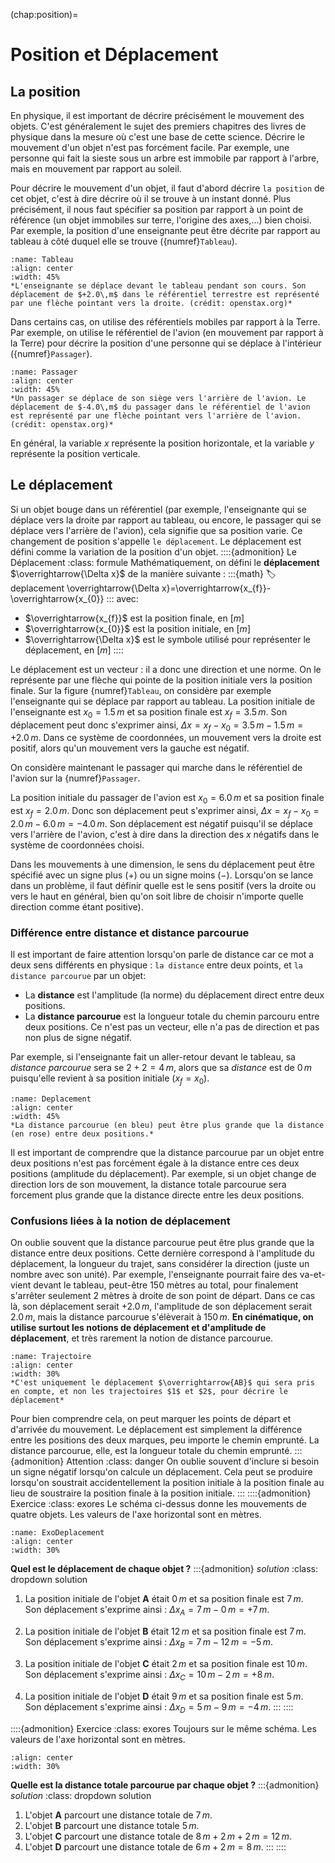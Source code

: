 (chap:position)=
# Position et Déplacement

## La position

En physique, il est important de décrire précisément le mouvement des objets. C'est généralement le sujet des premiers chapitres des livres de physique dans la mesure où c'est une base de cette science. Décrire le mouvement d'un objet n'est pas forcément facile. Par exemple, une
personne qui fait la sieste sous un arbre est immobile par rapport à l'arbre, mais en mouvement par rapport au soleil.

Pour décrire le mouvement d'un objet, il faut d'abord décrire `la position` de cet objet, c'est à dire décrire où il se trouve à un instant donné. Plus précisément, il nous faut spécifier sa position par rapport à un point de référence (un objet immobiles sur terre, l'origine des axes,...) bien choisi. Par exemple, la position d'une enseignante peut être décrite par rapport au tableau à côté duquel elle se trouve ({numref}`Tableau`).
```{figure} figures/Tableau.jpg
:name: Tableau
:align: center
:width: 45%
*L'enseignante se déplace devant le tableau pendant son cours. Son déplacement de $+2.0\,m$ dans le référentiel terrestre est représenté par une flèche pointant vers la droite. (crédit: openstax.org)*
```
Dans certains cas, on utilise des référentiels mobiles par rapport à la Terre. Par exemple, on utilise le référentiel de l'avion (en mouvement par rapport à la Terre) pour décrire la position d'une personne qui se déplace à l'intérieur ({numref}`Passager`).
```{figure} figures/Passager.jpg
:name: Passager
:align: center
:width: 45%
*Un passager se déplace de son siège vers l'arrière de l'avion. Le déplacement de $-4.0\,m$ du passager dans le référentiel de l'avion est représenté par une flèche pointant vers l'arrière de l'avion. (crédit: openstax.org)*
```
En général, la variable $x$ représente la position horizontale, et la variable $y$ représente la position verticale.

## Le déplacement

Si un objet bouge dans un référentiel (par exemple, l'enseignante qui se déplace vers la droite par rapport au tableau, ou encore, le passager qui se déplace vers l'arrière de l'avion), cela signifie que sa position varie. Ce changement de position s'appelle `le déplacement`. Le déplacement est défini comme la variation de la position d'un objet.
::::{admonition} Le Déplacement
:class: formule
Mathématiquement, on défini le **déplacement** $\overrightarrow{\Delta x}$ de la manière suivante :
:::{math}
:label: deplacement
\overrightarrow{\Delta x}=\overrightarrow{x_{f}}-\overrightarrow{x_{0}}
:::
avec:
- $\overrightarrow{x_{f}}$ est la position finale, en [$m$]
- $\overrightarrow{x_{0}}$ est la position initiale, en [$m$]
- $\overrightarrow{\Delta x}$ est le symbole utilisé pour représenter le déplacement, en [$m$]
::::

Le déplacement est un vecteur : il a donc une direction et une norme. On le représente par une flèche qui pointe de la position initiale vers la position finale. Sur la figure {numref}`Tableau`, on considère par exemple l'enseignante qui se déplace par rapport au tableau. La position initiale de l'enseignante est $x_{0}=1.5\,m$ et sa position finale est $x_{f}=3.5\,m$. Son déplacement peut donc s'exprimer ainsi, $\Delta x=x_{f}-x_{0}=3.5\,m-1.5\,m= +2.0\,m$. Dans ce système de coordonnées, un mouvement vers la droite est positif, alors qu'un mouvement vers la gauche est négatif.

On considère maintenant le passager qui marche dans le référentiel de l'avion sur la {numref}`Passager`.

La position initiale du passager de l'avion est $x_0=6.0\,m$ et sa position finale est $x_f=2.0\,m$. Donc son déplacement peut s'exprimer ainsi, $\Delta x=x_{f}-x_{0}=2.0\,m-6.0\,m= -4.0\,m$. Son déplacement est négatif puisqu'il se déplace vers l'arrière de l'avion, c'est à dire dans la direction des $x$ négatifs dans le système de coordonnées choisi.

Dans les mouvements à une dimension, le sens du déplacement peut être spécifié avec un signe plus ($+$) ou un signe moins ($-$). Lorsqu'on se lance dans un problème, il faut définir quelle est le sens positif (vers la droite ou vers le haut en général, bien qu'on soit libre de choisir n'importe quelle direction comme étant positive).

### Différence entre distance et distance parcourue

Il est important de faire attention lorsqu'on parle de distance car ce mot a deux sens différents en physique : `la distance` entre deux points, et `la distance parcourue` par un objet:
- La **distance** est l'amplitude (la norme) du déplacement direct entre deux positions.
- La **distance parcourue** est la longueur totale du chemin parcouru entre deux positions. Ce n'est pas un vecteur, elle n'a pas de direction et pas non plus de signe négatif.

Par exemple, si l'enseignante fait un aller-retour devant le tableau, sa *distance parcourue* sera se $2+2=4\,m$, alors que sa *distance* est de $0\,m$ puisqu'elle revient à sa position initiale ($x_{f}=x_{0}$).
```{figure} figures/Deplacement.png
:name: Deplacement
:align: center
:width: 45%
*La distance parcourue (en bleu) peut être plus grande que la distance (en rose) entre deux positions.*
```
Il est important de comprendre que la distance parcourue par un objet entre deux positions n'est pas forcément égale à la distance entre ces deux positions (amplitude du déplacement). Par exemple, si un objet change de direction lors de son mouvement, la distance totale parcourue sera forcement plus grande que la distance directe entre les deux positions.

### Confusions liées à la notion de déplacement

On oublie souvent que la distance parcourue peut être plus grande que la distance entre deux positions. Cette dernière correspond à l'amplitude du déplacement, la longueur du trajet, sans considérer la direction (juste un nombre avec son unité). Par exemple, l'enseignante pourrait faire des va-et-vient devant le tableau, peut-être $150$ mètres au total, pour finalement s'arrêter seulement $2$ mètres à droite de son point de départ. Dans ce cas là, son déplacement serait $+2.0\,m$, l'amplitude de son déplacement serait $2.0\,m$, mais la distance parcourue s'élèverait à $150\,m$. **En cinématique, on utilise surtout les notions de déplacement et d'amplitude de déplacement**, et très rarement la notion de distance parcourue.
```{figure} figures/Trajectoire.png
:name: Trajectoire
:align: center
:width: 30%
*C'est uniquement le déplacement $\overrightarrow{AB}$ qui sera pris en compte, et non les trajectoires $1$ et $2$, pour décrire le déplacement*
```
Pour bien comprendre cela, on peut marquer les points de départ et d'arrivée du mouvement. Le déplacement est simplement la différence entre les positions des deux marques, peu importe le chemin emprunté. La distance parcourue, elle, est la longueur totale du chemin emprunté.
:::{admonition} Attention
:class: danger
On oublie souvent d'inclure si besoin un signe négatif lorsqu'on calcule un déplacement. Cela peut se produire lorsqu'on soustrait accidentellement la position initiale à la position finale au lieu de soustraire la position finale à la position initiale.
:::
::::{admonition} Exercice
:class: exores
Le schéma ci-dessus donne les mouvements de quatre objets. Les valeurs de l'axe horizontal sont en mètres.
```{figure} figures/ExoDeplacement.jpg
:name: ExoDeplacement
:align: center
:width: 30%
```
**Quel est le déplacement de chaque objet ?**
:::{admonition} *solution*
:class: dropdown solution
1. La position initiale de l'objet **A** était $0\,m$ et sa position finale est $7\,m$.\
   Son déplacement s'exprime ainsi : $\Delta x_{A}=7\,m-0\,m=+7\,m$.
   
3. La position initiale de l'objet **B** était $12\,m$ et sa position finale est $7\,m$.\
   Son déplacement s'exprime ainsi : $\Delta x_{B}=7\,m-12\,m=-5\,m$.
   
5. La position initiale de l'objet **C** était $2\,m$ et sa position finale est $10\,m$.\
   Son déplacement s'exprime ainsi : $\Delta x_{C}=10\,m-2\,m=+8\,m$.
   
7. La position initiale de l'objet **D** était $9\,m$ et sa position finale est $5\,m$.\
    Son déplacement s'exprime ainsi : $\Delta x_{D}=5\,m-9\,m=-4\,m$.
:::
::::

::::{admonition} Exercice
:class: exores
Toujours sur le même schéma. Les valeurs de l'axe horizontal sont en mètres.
```{figure} figures/ExoDeplacement.jpg
:align: center
:width: 30%
```
**Quelle est la distance totale parcourue par chaque objet ?**
:::{admonition} *solution*
:class: dropdown solution
1.  L'objet **A** parcourt une distance totale de $7\,m$.
2.  L'objet **B** parcourt une distance totale $5\,m$.
3.  L'objet **C** parcourt une distance totale de $8\,m+2\,m+2\,m=12\,m$.
4.  L'objet **D** parcourt une distance totale de $6\,m+2\,m=8\,m$.
:::
::::
